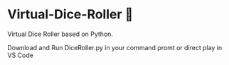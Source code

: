 # Virtual-Dice-Roller 🎲
Virtual Dice Roller based on Python.

Download and Run DiceRoller.py in your command promt or direct play in VS Code
